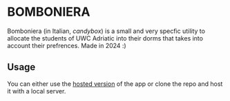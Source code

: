# BOMBONIERA

Bomboniera (in Italian, *candybox*) is a small and very specfic utility to allocate the students of UWC Adriatic into their dorms that takes into account their prefrences. Made in 2024 :)

## Usage
You can either use the [hosted version]() of the app or clone the repo and host it with a local server. 

